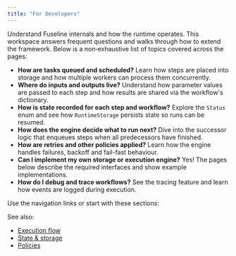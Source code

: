 ```yaml
---
title: "For Developers"
---
```


Understand Fuseline internals and how the runtime operates.
This workspace answers frequent questions and walks through how to
extend the framework.  Below is a non‑exhaustive list of topics
covered across the pages:

* **How are tasks queued and scheduled?**  Learn how steps are placed
  into storage and how multiple workers can process them concurrently.
* **Where do inputs and outputs live?**  Understand how parameter
  values are passed to each step and how results are shared via the
  workflow's dictionary.
* **How is state recorded for each step and workflow?**  Explore the
  `Status` enum and see how `RuntimeStorage` persists state so runs can
  be resumed.
* **How does the engine decide what to run next?**  Dive into the
  successor logic that enqueues steps when all predecessors have
  finished.
* **How are retries and other policies applied?**  Learn how the engine
  handles failures, backoff and fail-fast behaviour.
* **Can I implement my own storage or execution engine?**  Yes!  The
  pages below describe the required interfaces and show example
  implementations.
* **How do I debug and trace workflows?**  See the tracing feature and
  learn how events are logged during execution.

Use the navigation links or start with these sections:

See also:

- [Execution flow](execution-flow.md)
- [State & storage](state-management.md)
- [Policies](policies.md)
